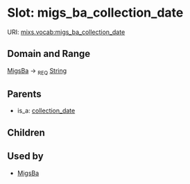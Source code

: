 
# Slot: migs_ba_collection_date




URI: [mixs.vocab:migs_ba_collection_date](https://w3id.org/mixs/vocab/migs_ba_collection_date)


## Domain and Range

[MigsBa](MigsBa.md) ->  <sub>REQ</sub> [String](types/String.md)

## Parents

 *  is_a: [collection_date](collection_date.md)

## Children


## Used by

 * [MigsBa](MigsBa.md)
